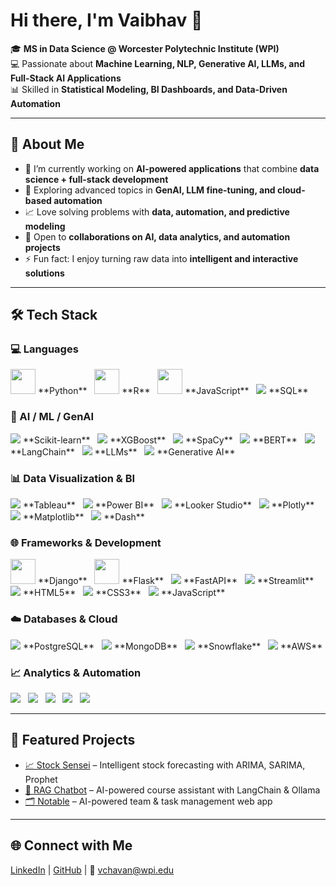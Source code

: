 # Hi there, I'm Vaibhav 👋  

🎓 **MS in Data Science @ Worcester Polytechnic Institute (WPI)**  
💻 Passionate about **Machine Learning, NLP, Generative AI, LLMs, and Full-Stack AI Applications**  
📊 Skilled in **Statistical Modeling, BI Dashboards, and Data-Driven Automation**  

---

## 🚀 About Me  
- 🔭 I’m currently working on **AI-powered applications** that combine **data science + full-stack development**  
- 🌱 Exploring advanced topics in **GenAI, LLM fine-tuning, and cloud-based automation**  
- 📈 Love solving problems with **data, automation, and predictive modeling**  
- 🤝 Open to **collaborations on AI, data analytics, and automation projects**  
- ⚡ Fun fact: I enjoy turning raw data into **intelligent and interactive solutions**  

---

## 🛠️ Tech Stack  

### 💻 Languages  
<p align="left">
  <img src="https://cdn.jsdelivr.net/gh/devicons/devicon/icons/python/python-original.svg" width="40"/> **Python**
  &nbsp; <img src="https://cdn.jsdelivr.net/gh/devicons/devicon/icons/r/r-original.svg" width="40"/> **R**
  &nbsp; <img src="https://cdn.jsdelivr.net/gh/devicons/devicon/icons/javascript/javascript-original.svg" width="40"/> **JavaScript**
  &nbsp; <img src="https://img.shields.io/badge/SQL-336791?style=for-the-badge&logo=postgresql&logoColor=white"/> **SQL**
</p>

### 🤖 AI / ML / GenAI  
<p align="left">
  <img src="https://img.shields.io/badge/Scikit--learn-F7931E?style=for-the-badge&logo=scikitlearn&logoColor=white"/> **Scikit-learn**
  &nbsp; <img src="https://img.shields.io/badge/XGBoost-EE4C2C?style=for-the-badge"/> **XGBoost**
  &nbsp; <img src="https://img.shields.io/badge/SpaCy-09A3D5?style=for-the-badge"/> **SpaCy**
  &nbsp; <img src="https://img.shields.io/badge/BERT-000000?style=for-the-badge&logo=google&logoColor=white"/> **BERT**
  &nbsp; <img src="https://img.shields.io/badge/LangChain-12100E?style=for-the-badge&logo=chainlink&logoColor=white"/> **LangChain**
  &nbsp; <img src="https://img.shields.io/badge/LLMs-FF6F00?style=for-the-badge&logo=openai&logoColor=white"/> **LLMs**
  &nbsp; <img src="https://img.shields.io/badge/GenAI-8A2BE2?style=for-the-badge&logo=openai&logoColor=white"/> **Generative AI**
</p>

### 📊 Data Visualization & BI  
<p align="left">
  <img src="https://img.shields.io/badge/Tableau-E97627?style=for-the-badge&logo=tableau&logoColor=white"/> **Tableau**
  &nbsp; <img src="https://img.shields.io/badge/Power%20BI-F2C811?style=for-the-badge&logo=powerbi&logoColor=black"/> **Power BI**
  &nbsp; <img src="https://img.shields.io/badge/Looker%20Studio-4285F4?style=for-the-badge&logo=looker&logoColor=white"/> **Looker Studio**
  &nbsp; <img src="https://img.shields.io/badge/Plotly-3F4F75?style=for-the-badge&logo=plotly&logoColor=white"/> **Plotly**
  &nbsp; <img src="https://img.shields.io/badge/Matplotlib-004D7A?style=for-the-badge&logo=plotly&logoColor=white"/> **Matplotlib**
  &nbsp; <img src="https://img.shields.io/badge/Dash-008DE4?style=for-the-badge&logo=plotly&logoColor=white"/> **Dash**
</p>

### 🌐 Frameworks & Development  
<p align="left">
  <img src="https://cdn.jsdelivr.net/gh/devicons/devicon/icons/django/django-plain.svg" width="40"/> **Django**
  &nbsp; <img src="https://cdn.jsdelivr.net/gh/devicons/devicon/icons/flask/flask-original.svg" width="40"/> **Flask**
  &nbsp; <img src="https://img.shields.io/badge/FastAPI-009688?style=for-the-badge&logo=fastapi&logoColor=white"/> **FastAPI**
  &nbsp; <img src="https://img.shields.io/badge/Streamlit-FF4B4B?style=for-the-badge&logo=streamlit&logoColor=white"/> **Streamlit**
  &nbsp; <img src="https://img.shields.io/badge/HTML5-E34F26?style=for-the-badge&logo=html5&logoColor=white"/> **HTML5**
  &nbsp; <img src="https://img.shields.io/badge/CSS3-1572B6?style=for-the-badge&logo=css3&logoColor=white"/> **CSS3**
  &nbsp; <img src="https://img.shields.io/badge/JavaScript-F7DF1E?style=for-the-badge&logo=javascript&logoColor=black"/> **JavaScript**
</p>

### ☁️ Databases & Cloud  
<p align="left">
  <img src="https://img.shields.io/badge/PostgreSQL-336791?style=for-the-badge&logo=postgresql&logoColor=white"/> **PostgreSQL**
  &nbsp; <img src="https://img.shields.io/badge/MongoDB-47A248?style=for-the-badge&logo=mongodb&logoColor=white"/> **MongoDB**
  &nbsp; <img src="https://img.shields.io/badge/Snowflake-29B5E8?style=for-the-badge&logo=snowflake&logoColor=white"/> **Snowflake**
  &nbsp; <img src="https://img.shields.io/badge/AWS-FF9900?style=for-the-badge&logo=amazonaws&logoColor=white"/> **AWS**
</p>

### 📈 Analytics & Automation  
<p align="left">
  <img src="https://img.shields.io/badge/Statistical%20Modeling-6A5ACD?style=for-the-badge"/> 
  &nbsp; <img src="https://img.shields.io/badge/ETL%20Pipelines-4682B4?style=for-the-badge"/> 
  &nbsp; <img src="https://img.shields.io/badge/Data%20Preprocessing-20B2AA?style=for-the-badge"/> 
  &nbsp; <img src="https://img.shields.io/badge/Automation-FF6347?style=for-the-badge"/> 
  &nbsp; <img src="https://img.shields.io/badge/A%2FB%20Testing-FFD700?style=for-the-badge"/> 
</p>

---

## 📌 Featured Projects  
- [📈 Stock Sensei](https://github.com/VaibhavChavan049/StockSensei) – Intelligent stock forecasting with ARIMA, SARIMA, Prophet  
- [🤖 RAG Chatbot](https://github.com/VaibhavChavan049/RAG-Chatbot-using-Ollama-and-Langchain) – AI-powered course assistant with LangChain & Ollama  
- [🗂️ Notable](https://github.com/VaibhavChavan049/Notable) – AI-powered team & task management web app  

---

## 🌐 Connect with Me  
[LinkedIn](https://www.linkedin.com/in/vaibhav-chavan-702760231/) | [GitHub](https://github.com/VaibhavChavan049) | 📧 vchavan@wpi.edu
